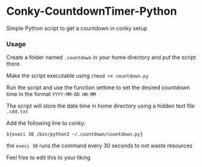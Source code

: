# Conky-CountdownTimer-Python
Simple Python script to get a countdown in conky setup

### Usage 
Create a folder named ```.countdown``` in your home directory and put the script there.

Make the script executable using ```chmod +x countdown.py```

Run the script and use the function settime to set the desired countdown time in the format ```YYYY-MM-DD HH-MM```

The script will store the date time in home directory using a hidden text file ```.cdd.txt```

Add the following line to conky:

```${execi 30 /bin/python3 ~/.countdown/countdown.py}```

the ```execi 30``` runs the command every 30 seconds to not waste resources

Feel free to edit this to your liking
